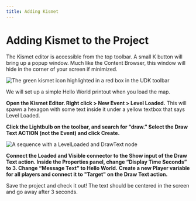 ```yaml
---
title: Adding Kismet
---
```

# Adding Kismet to the Project <Badge text="important" type="tip"/>

The Kismet editor is accessible from the top toolbar. A small K button will bring up a popup window. Much like the Content Browser, this window will hide in the corner of your screen if minimized.

![The green kismet icon highlighted in a red box in the UDK toolbar](/images/kismet/toolbar_kismet_icon.png "It was fate...")

We will set up a simple Hello World printout when you load the map.

**Open the Kismet Editor. Right click > New Event > Level Loaded.** This will spawn a hexagon with some text inside it under a yellow textbox that says Level Loaded.

**Click the Lightbulb on the toolbar, and search for “draw.” Select the Draw Text ACTION (not the Event) and click Create.**

![A sequence with a LevelLoaded and DrawText node](/images/kismet/example_nodes.png "Hello World")

**Connect the Loaded and Visible connector to the Show input of the Draw Text action. Inside the Properties panel, change “Display Time Seconds” to 3. Change “Message Text” to Hello World.**
**Create a new Player variable for all players and connect it to "Target" on the Draw Text action.**

Save the project and check it out! The text should be centered in the screen and go away after 3 seconds.
